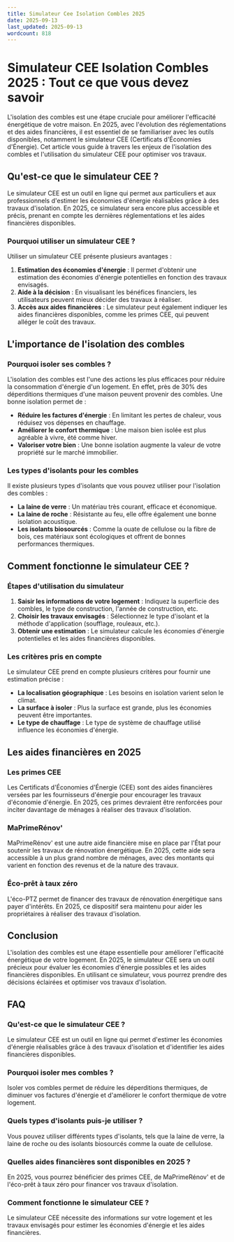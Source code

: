 ```yaml
---
title: Simulateur Cee Isolation Combles 2025
date: 2025-09-13
last_updated: 2025-09-13
wordcount: 818
---
```


# Simulateur CEE Isolation Combles 2025 : Tout ce que vous devez savoir

L'isolation des combles est une étape cruciale pour améliorer l'efficacité énergétique de votre maison. En 2025, avec l'évolution des réglementations et des aides financières, il est essentiel de se familiariser avec les outils disponibles, notamment le simulateur CEE (Certificats d'Économies d'Énergie). Cet article vous guide à travers les enjeux de l'isolation des combles et l'utilisation du simulateur CEE pour optimiser vos travaux.

## Qu'est-ce que le simulateur CEE ?

Le simulateur CEE est un outil en ligne qui permet aux particuliers et aux professionnels d'estimer les économies d'énergie réalisables grâce à des travaux d'isolation. En 2025, ce simulateur sera encore plus accessible et précis, prenant en compte les dernières réglementations et les aides financières disponibles.

### Pourquoi utiliser un simulateur CEE ?

Utiliser un simulateur CEE présente plusieurs avantages :

1. **Estimation des économies d'énergie** : Il permet d'obtenir une estimation des économies d'énergie potentielles en fonction des travaux envisagés.
2. **Aide à la décision** : En visualisant les bénéfices financiers, les utilisateurs peuvent mieux décider des travaux à réaliser.
3. **Accès aux aides financières** : Le simulateur peut également indiquer les aides financières disponibles, comme les primes CEE, qui peuvent alléger le coût des travaux.

## L'importance de l'isolation des combles

### Pourquoi isoler ses combles ?

L'isolation des combles est l'une des actions les plus efficaces pour réduire la consommation d'énergie d'un logement. En effet, près de 30% des déperditions thermiques d'une maison peuvent provenir des combles. Une bonne isolation permet de :

- **Réduire les factures d'énergie** : En limitant les pertes de chaleur, vous réduisez vos dépenses en chauffage.
- **Améliorer le confort thermique** : Une maison bien isolée est plus agréable à vivre, été comme hiver.
- **Valoriser votre bien** : Une bonne isolation augmente la valeur de votre propriété sur le marché immobilier.

### Les types d'isolants pour les combles

Il existe plusieurs types d'isolants que vous pouvez utiliser pour l'isolation des combles :

- **La laine de verre** : Un matériau très courant, efficace et économique.
- **La laine de roche** : Résistante au feu, elle offre également une bonne isolation acoustique.
- **Les isolants biosourcés** : Comme la ouate de cellulose ou la fibre de bois, ces matériaux sont écologiques et offrent de bonnes performances thermiques.

## Comment fonctionne le simulateur CEE ?

### Étapes d'utilisation du simulateur

1. **Saisir les informations de votre logement** : Indiquez la superficie des combles, le type de construction, l'année de construction, etc.
2. **Choisir les travaux envisagés** : Sélectionnez le type d'isolant et la méthode d'application (soufflage, rouleaux, etc.).
3. **Obtenir une estimation** : Le simulateur calcule les économies d'énergie potentielles et les aides financières disponibles.

### Les critères pris en compte

Le simulateur CEE prend en compte plusieurs critères pour fournir une estimation précise :

- **La localisation géographique** : Les besoins en isolation varient selon le climat.
- **La surface à isoler** : Plus la surface est grande, plus les économies peuvent être importantes.
- **Le type de chauffage** : Le type de système de chauffage utilisé influence les économies d'énergie.

## Les aides financières en 2025

### Les primes CEE

Les Certificats d'Économies d'Énergie (CEE) sont des aides financières versées par les fournisseurs d'énergie pour encourager les travaux d'économie d'énergie. En 2025, ces primes devraient être renforcées pour inciter davantage de ménages à réaliser des travaux d'isolation.

### MaPrimeRénov'

MaPrimeRénov' est une autre aide financière mise en place par l'État pour soutenir les travaux de rénovation énergétique. En 2025, cette aide sera accessible à un plus grand nombre de ménages, avec des montants qui varient en fonction des revenus et de la nature des travaux.

### Éco-prêt à taux zéro

L'éco-PTZ permet de financer des travaux de rénovation énergétique sans payer d'intérêts. En 2025, ce dispositif sera maintenu pour aider les propriétaires à réaliser des travaux d'isolation.

## Conclusion

L'isolation des combles est une étape essentielle pour améliorer l'efficacité énergétique de votre logement. En 2025, le simulateur CEE sera un outil précieux pour évaluer les économies d'énergie possibles et les aides financières disponibles. En utilisant ce simulateur, vous pourrez prendre des décisions éclairées et optimiser vos travaux d'isolation.

## FAQ

### Qu'est-ce que le simulateur CEE ?

Le simulateur CEE est un outil en ligne qui permet d'estimer les économies d'énergie réalisables grâce à des travaux d'isolation et d'identifier les aides financières disponibles.

### Pourquoi isoler mes combles ?

Isoler vos combles permet de réduire les déperditions thermiques, de diminuer vos factures d'énergie et d'améliorer le confort thermique de votre logement.

### Quels types d'isolants puis-je utiliser ?

Vous pouvez utiliser différents types d'isolants, tels que la laine de verre, la laine de roche ou des isolants biosourcés comme la ouate de cellulose.

### Quelles aides financières sont disponibles en 2025 ?

En 2025, vous pourrez bénéficier des primes CEE, de MaPrimeRénov' et de l'éco-prêt à taux zéro pour financer vos travaux d'isolation.

### Comment fonctionne le simulateur CEE ?

Le simulateur CEE nécessite des informations sur votre logement et les travaux envisagés pour estimer les économies d'énergie et les aides financières.